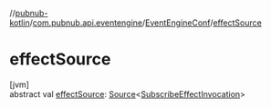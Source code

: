 //[pubnub-kotlin](../../../index.md)/[com.pubnub.api.eventengine](../index.md)/[EventEngineConf](index.md)/[effectSource](effect-source.md)

# effectSource

[jvm]\
abstract val [effectSource](effect-source.md): [Source](../-source/index.md)&lt;[SubscribeEffectInvocation](../../com.pubnub.api.subscribe.eventengine.effect/-subscribe-effect-invocation/index.md)&gt;
